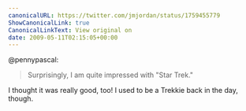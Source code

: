 ```yaml
---
canonicalURL: https://twitter.com/jmjordan/status/1759455779
ShowCanonicalLink: true
CanonicalLinkText: View original on
date: 2009-05-11T02:15:05+00:00
---
```

@pennypascal:

> Surprisingly, I am quite impressed with "Star Trek."

I thought it was really good, too! I used to be a Trekkie back in the day, though.
